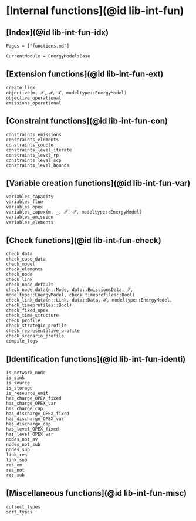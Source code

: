 # [Internal functions](@id lib-int-fun)

## [Index](@id lib-int-fun-idx)

```@index
Pages = ["functions.md"]
```

```@meta
CurrentModule = EnergyModelsBase
```

## [Extension functions](@id lib-int-fun-ext)

```@docs
create_link
objective(m, 𝒳, 𝒫, 𝒯, modeltype::EnergyModel)
objective_operational
emissions_operational
```

## [Constraint functions](@id lib-int-fun-con)

```@docs
constraints_emissions
constraints_elements
constraints_couple
constraints_level_iterate
constraints_level_rp
constraints_level_scp
constraints_level_bounds
```

## [Variable creation functions](@id lib-int-fun-var)

```@docs
variables_capacity
variables_flow
variables_opex
variables_capex(m, _, 𝒳, 𝒯, modeltype::EnergyModel)
variables_emission
variables_elements
```

## [Check functions](@id lib-int-fun-check)

```@docs
check_data
check_case_data
check_model
check_elements
check_node
check_link
check_node_default
check_node_data(n::Node, data::EmissionsData, 𝒯, modeltype::EnergyModel, check_timeprofiles::Bool)
check_link_data(n::Link, data::Data, 𝒯, modeltype::EnergyModel, check_timeprofiles::Bool)
check_fixed_opex
check_time_structure
check_profile
check_strategic_profile
check_representative_profile
check_scenario_profile
compile_logs
```

## [Identification functions](@id lib-int-fun-identi)

```@docs
is_network_node
is_sink
is_source
is_storage
is_resource_emit
has_charge_OPEX_fixed
has_charge_OPEX_var
has_charge_cap
has_discharge_OPEX_fixed
has_discharge_OPEX_var
has_discharge_cap
has_level_OPEX_fixed
has_level_OPEX_var
nodes_not_av
nodes_not_sub
nodes_sub
link_res
link_sub
res_em
res_not
res_sub
```

## [Miscellaneous functions](@id lib-int-fun-misc)

```@docs
collect_types
sort_types
```
